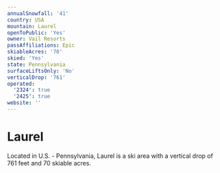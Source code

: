 ```yaml
---
annualSnowfall: '41'
country: USA
mountain: Laurel
openToPublic: 'Yes'
owner: Vail Resorts
passAffiliations: Epic
skiableAcres: '70'
skied: 'Yes'
state: Pennsylvania
surfaceLiftsOnly: 'No'
verticalDrop: '761'
operated:
  '2324': true
  '2425': true
website: ''
---
```



# Laurel

Located in U.S. - Pennsylvania, Laurel is a ski area with a vertical drop of 761 feet and 70 skiable acres.
